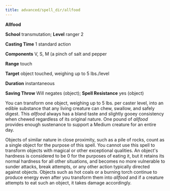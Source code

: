 ```yaml
---
title: advanced/spell_dir/allfood
---
```

 **Allfood**

**School** transmutation; **Level** ranger 2

**Casting Time** 1 standard action

**Components** V, S, M (a pinch of salt and pepper

**Range** touch

**Target** object touched, weighing up to 5 lbs./level

**Duration** instantaneous

**Saving Throw** Will negates (object); **Spell Resistance** yes (object)

You can transform one object, weighing up to 5 lbs. per caster level, into an edible substance that any living creature can chew, swallow, and safely digest. This _allfood_ always has a bland taste and slightly gooey consistency when chewed regardless of its original nature. One pound of _allfood_ provides enough sustenance to support a Medium creature for an entire day.

Objects of similar nature in close proximity, such as a pile of rocks, count as a single object for the purpose of this spell. You cannot use this spell to transform objects with magical or other exceptional qualities. An object's hardness is considered to be 0 for the purposes of eating it, but it retains its normal hardness for all other situations, and becomes no more vulnerable to sunder attacks, break attempts, or any other action typically directed against objects. Objects such as hot coals or a burning torch continue to produce energy even after you transform them into _allfood_ and if a creature attempts to eat such an object, it takes damage accordingly.

